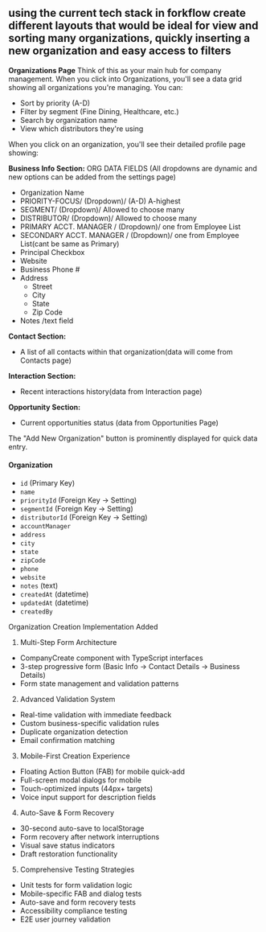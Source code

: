 using the current tech stack in forkflow create different layouts that would be ideal for view and sorting many organizations, quickly inserting a new organization and easy access to filters
-
**Organizations Page** Think of this as your main hub for company management. When you click into Organizations, you'll see a data grid showing all organizations you're managing. You can:

- Sort by priority (A-D)
- Filter by segment (Fine Dining, Healthcare, etc.)
- Search by organization name
- View which distributors they're using

When you click on an organization, you'll see their detailed profile page showing:

**Business Info Section:**
ORG DATA FIELDS
(All dropdowns are dynamic and new options can be added from the settings page)
- Organization Name
- PRIORITY-FOCUS/ (Dropdown)/ (A-D) A-highest 
- SEGMENT/ (Dropdown)/ Allowed to choose many
- DISTRIBUTOR/ (Dropdown)/ Allowed to choose many
- PRIMARY ACCT. MANAGER / (Dropdown)/ one from Employee List
- SECONDARY ACCT. MANAGER / (Dropdown)/ one from Employee List(cant be same as Primary)
- Principal Checkbox
- Website
- Business Phone # 
- Address
	- Street
	- City
	- State
	- Zip Code
- Notes /text field

 **Contact Section:**
- A list of all contacts within that organization(data will come from Contacts page)

**Interaction Section:**
- Recent interactions history(data from Interaction page)

**Opportunity Section:**
- Current opportunities status (data from Opportunities Page)


The "Add New Organization" button is prominently displayed for quick data entry.




#### **Organization**

- `id` (Primary Key)    
- `name`    
- `priorityId` (Foreign Key → Setting)    
- `segmentId` (Foreign Key → Setting)    
- `distributorId` (Foreign Key → Setting)    
- `accountManager`    
- `address`    
- `city`    
- `state`    
- `zipCode`    
- `phone`    
- `website`    
- `notes` (text)    
- `createdAt` (datetime)    
- `updatedAt` (datetime)    
- `createdBy`


Organization Creation Implementation Added

  1. Multi-Step Form Architecture

  - CompanyCreate component with TypeScript interfaces
  - 3-step progressive form (Basic Info → Contact Details → Business Details)
  - Form state management and validation patterns

  2. Advanced Validation System

  - Real-time validation with immediate feedback
  - Custom business-specific validation rules
  - Duplicate organization detection
  - Email confirmation matching

  3. Mobile-First Creation Experience

  - Floating Action Button (FAB) for mobile quick-add
  - Full-screen modal dialogs for mobile
  - Touch-optimized inputs (44px+ targets)
  - Voice input support for description fields

  4. Auto-Save & Form Recovery

  - 30-second auto-save to localStorage
  - Form recovery after network interruptions
  - Visual save status indicators
  - Draft restoration functionality

  5. Comprehensive Testing Strategies

  - Unit tests for form validation logic
  - Mobile-specific FAB and dialog tests
  - Auto-save and form recovery tests
  - Accessibility compliance testing
  - E2E user journey validation